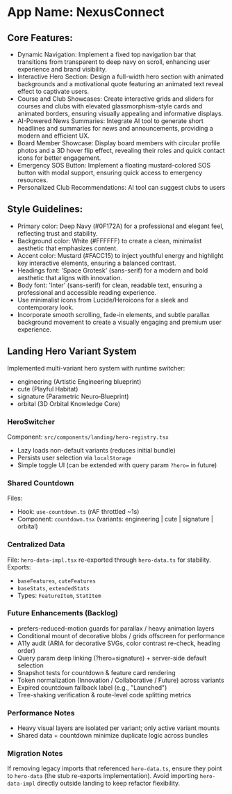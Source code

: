 # **App Name**: NexusConnect

## Core Features:

- Dynamic Navigation: Implement a fixed top navigation bar that transitions from transparent to deep navy on scroll, enhancing user experience and brand visibility.
- Interactive Hero Section: Design a full-width hero section with animated backgrounds and a motivational quote featuring an animated text reveal effect to captivate users.
- Course and Club Showcases: Create interactive grids and sliders for courses and clubs with elevated glassmorphism-style cards and animated borders, ensuring visually appealing and informative displays.
- AI-Powered News Summaries: Integrate AI tool to generate short headlines and summaries for news and announcements, providing a modern and efficient UX.
- Board Member Showcase: Display board members with circular profile photos and a 3D hover flip effect, revealing their roles and quick contact icons for better engagement.
- Emergency SOS Button: Implement a floating mustard-colored SOS button with modal support, ensuring quick access to emergency resources.
- Personalized Club Recommendations: AI tool can suggest clubs to users

## Style Guidelines:

- Primary color: Deep Navy (#0F172A) for a professional and elegant feel, reflecting trust and stability.
- Background color: White (#FFFFFF) to create a clean, minimalist aesthetic that emphasizes content.
- Accent color: Mustard (#FACC15) to inject youthful energy and highlight key interactive elements, ensuring a balanced contrast.
- Headings font: 'Space Grotesk' (sans-serif) for a modern and bold aesthetic that aligns with innovation.
- Body font: 'Inter' (sans-serif) for clean, readable text, ensuring a professional and accessible reading experience.
- Use minimalist icons from Lucide/Heroicons for a sleek and contemporary look.
- Incorporate smooth scrolling, fade-in elements, and subtle parallax background movement to create a visually engaging and premium user experience.

## Landing Hero Variant System

Implemented multi-variant hero system with runtime switcher:
- engineering (Artistic Engineering blueprint)
- cute (Playful Habitat)
- signature (Parametric Neuro‑Blueprint)
- orbital (3D Orbital Knowledge Core)

### HeroSwitcher
Component: `src/components/landing/hero-registry.tsx`
- Lazy loads non-default variants (reduces initial bundle)
- Persists user selection via `localStorage`
- Simple toggle UI (can be extended with query param `?hero=` in future)

### Shared Countdown
Files:
- Hook: `use-countdown.ts` (rAF throttled ~1s)
- Component: `countdown.tsx` (variants: engineering | cute | signature | orbital)

### Centralized Data
File: `hero-data-impl.tsx` re-exported through `hero-data.ts` for stability.
Exports:
- `baseFeatures`, `cuteFeatures`
- `baseStats`, `extendedStats`
- Types: `FeatureItem`, `StatItem`

### Future Enhancements (Backlog)
- prefers-reduced-motion guards for parallax / heavy animation layers
- Conditional mount of decorative blobs / grids offscreen for performance
- A11y audit (ARIA for decorative SVGs, color contrast re-check, heading order)
- Query param deep linking (?hero=signature) + server-side default selection
- Snapshot tests for countdown & feature card rendering
- Token normalization (Innovation / Collaborative / Future) across variants
- Expired countdown fallback label (e.g., "Launched")
- Tree-shaking verification & route-level code splitting metrics

### Performance Notes
- Heavy visual layers are isolated per variant; only active variant mounts
- Shared data + countdown minimize duplicate logic across bundles

### Migration Notes
If removing legacy imports that referenced `hero-data.ts`, ensure they point to `hero-data` (the stub re-exports implementation). Avoid importing `hero-data-impl` directly outside landing to keep refactor flexibility.
